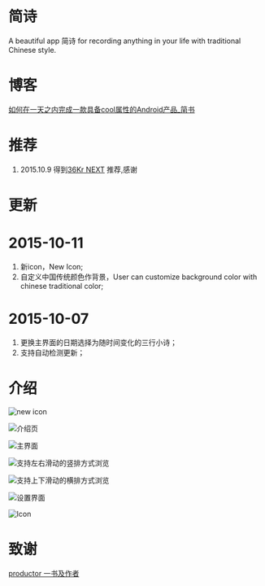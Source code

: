 #  简诗

A beautiful app 简诗 for recording anything in your life with traditional Chinese style.

# 博客

[如何在一天之内完成一款具备cool属性的Android产品_简书](http://www.jianshu.com/p/cf496fc408b2)

# 推荐
1. 2015.10.9 得到[36Kr NEXT](https://next.36kr.com/posts/20062) 推荐,感谢

# 更新
# 2015-10-11
1. 新icon，New Icon;
2. 自定义中国传统颜色作背景，User can customize background color with chinese traditional color;
# 2015-10-07
1. 更换主界面的日期选择为随时间变化的三行小诗；
2. 支持自动检测更新；

# 介绍
![new icon](http://upload-images.jianshu.io/upload_images/281665-ed11aa9d8f7377a5.png?imageMogr2/auto-orient/strip%7CimageView2/2/w/1240)

![介绍页](http://upload-images.jianshu.io/upload_images/281665-b5c44e9042697e93.png?imageMogr2/auto-orient/strip%7CimageView2/2/w/1240)

![主界面](http://upload-images.jianshu.io/upload_images/281665-f98e1cca5777b4fd.png?imageMogr2/auto-orient/strip%7CimageView2/2/w/1240)

![支持`左右滑动`的竖排方式浏览](http://upload-images.jianshu.io/upload_images/281665-a59a0c3ae2e2af04.png?imageMogr2/auto-orient/strip%7CimageView2/2/w/1240)

![支持`上下滑动`的横排方式浏览](http://upload-images.jianshu.io/upload_images/281665-c7ccd78dc26f20c5.png?imageMogr2/auto-orient/strip%7CimageView2/2/w/1240)


![设置界面](http://upload-images.jianshu.io/upload_images/281665-7e84e4a43d3f7e84.png?imageMogr2/auto-orient/strip%7CimageView2/2/w/1240)

![Icon](http://upload-images.jianshu.io/upload_images/281665-64ca40b35eb533c3.png?imageMogr2/auto-orient/strip%7CimageView2/2/w/1240)

# 致谢
[productor 一书及作者](http://producter.io/)
